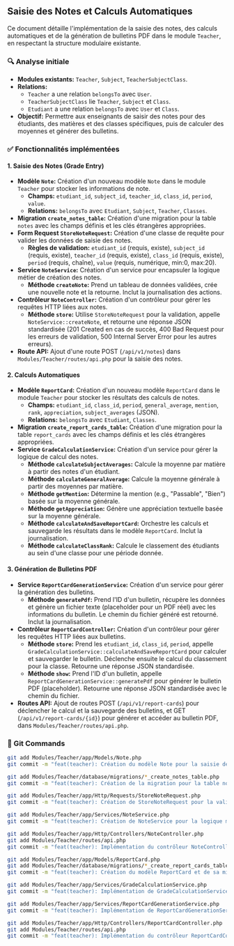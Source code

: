 ## Saisie des Notes et Calculs Automatiques

Ce document détaille l'implémentation de la saisie des notes, des calculs automatiques et de la génération de bulletins PDF dans le module `Teacher`, en respectant la structure modulaire existante.

### 🔍 Analyse initiale

*   **Modules existants:** `Teacher`, `Subject`, `TeacherSubjectClass`.
*   **Relations:**
    *   `Teacher` a une relation `belongsTo` avec `User`.
    *   `TeacherSubjectClass` lie `Teacher`, `Subject` et `Class`.
    *   `Etudiant` a une relation `belongsTo` avec `User` et `Class`.
*   **Objectif:** Permettre aux enseignants de saisir des notes pour des étudiants, des matières et des classes spécifiques, puis de calculer des moyennes et générer des bulletins.

### ✅ Fonctionnalités implémentées

#### 1. Saisie des Notes (Grade Entry)

*   **Modèle `Note`:** Création d'un nouveau modèle `Note` dans le module `Teacher` pour stocker les informations de note.
    *   **Champs:** `etudiant_id`, `subject_id`, `teacher_id`, `class_id`, `period`, `value`.
    *   **Relations:** `belongsTo` avec `Etudiant`, `Subject`, `Teacher`, `Classes`.
*   **Migration `create_notes_table`:** Création d'une migration pour la table `notes` avec les champs définis et les clés étrangères appropriées.
*   **Form Request `StoreNoteRequest`:** Création d'une classe de requête pour valider les données de saisie des notes.
    *   **Règles de validation:** `etudiant_id` (requis, existe), `subject_id` (requis, existe), `teacher_id` (requis, existe), `class_id` (requis, existe), `period` (requis, chaîne), `value` (requis, numérique, min:0, max:20).
*   **Service `NoteService`:** Création d'un service pour encapsuler la logique métier de création des notes.
    *   **Méthode `createNote`:** Prend un tableau de données validées, crée une nouvelle note et la retourne. Inclut la journalisation des actions.
*   **Contrôleur `NoteController`:** Création d'un contrôleur pour gérer les requêtes HTTP liées aux notes.
    *   **Méthode `store`:** Utilise `StoreNoteRequest` pour la validation, appelle `NoteService::createNote`, et retourne une réponse JSON standardisée (201 Created en cas de succès, 400 Bad Request pour les erreurs de validation, 500 Internal Server Error pour les autres erreurs).
*   **Route API:** Ajout d'une route POST (`/api/v1/notes`) dans `Modules/Teacher/routes/api.php` pour la saisie des notes.

#### 2. Calculs Automatiques

*   **Modèle `ReportCard`:** Création d'un nouveau modèle `ReportCard` dans le module `Teacher` pour stocker les résultats des calculs de notes.
    *   **Champs:** `etudiant_id`, `class_id`, `period`, `general_average`, `mention`, `rank`, `appreciation`, `subject_averages` (JSON).
    *   **Relations:** `belongsTo` avec `Etudiant`, `Classes`.
*   **Migration `create_report_cards_table`:** Création d'une migration pour la table `report_cards` avec les champs définis et les clés étrangères appropriées.
*   **Service `GradeCalculationService`:** Création d'un service pour gérer la logique de calcul des notes.
    *   **Méthode `calculateSubjectAverages`:** Calcule la moyenne par matière à partir des notes d'un étudiant.
    *   **Méthode `calculateGeneralAverage`:** Calcule la moyenne générale à partir des moyennes par matière.
    *   **Méthode `getMention`:** Détermine la mention (e.g., "Passable", "Bien") basée sur la moyenne générale.
    *   **Méthode `getAppreciation`:** Génère une appréciation textuelle basée sur la moyenne générale.
    *   **Méthode `calculateAndSaveReportCard`:** Orchestre les calculs et sauvegarde les résultats dans le modèle `ReportCard`. Inclut la journalisation.
    *   **Méthode `calculateClassRank`:** Calcule le classement des étudiants au sein d'une classe pour une période donnée.

#### 3. Génération de Bulletins PDF

*   **Service `ReportCardGenerationService`:** Création d'un service pour gérer la génération des bulletins.
    *   **Méthode `generatePdf`:** Prend l'ID d'un bulletin, récupère les données et génère un fichier texte (placeholder pour un PDF réel) avec les informations du bulletin. Le chemin du fichier généré est retourné. Inclut la journalisation.
*   **Contrôleur `ReportCardController`:** Création d'un contrôleur pour gérer les requêtes HTTP liées aux bulletins.
    *   **Méthode `store`:** Prend les `etudiant_id`, `class_id`, `period`, appelle `GradeCalculationService::calculateAndSaveReportCard` pour calculer et sauvegarder le bulletin. Déclenche ensuite le calcul du classement pour la classe. Retourne une réponse JSON standardisée.
    *   **Méthode `show`:** Prend l'ID d'un bulletin, appelle `ReportCardGenerationService::generatePdf` pour générer le bulletin PDF (placeholder). Retourne une réponse JSON standardisée avec le chemin du fichier.
*   **Routes API:** Ajout de routes POST (`/api/v1/report-cards`) pour déclencher le calcul et la sauvegarde des bulletins, et GET (`/api/v1/report-cards/{id}`) pour générer et accéder au bulletin PDF, dans `Modules/Teacher/routes/api.php`.

### 📂 Git Commands

```bash
git add Modules/Teacher/app/Models/Note.php
git commit -m "feat(teacher): Création du modèle Note pour la saisie des notes"
```

```bash
git add Modules/Teacher/database/migrations/*_create_notes_table.php
git commit -m "feat(teacher): Création de la migration pour la table notes avec les champs et clés étrangères"
```

```bash
git add Modules/Teacher/app/Http/Requests/StoreNoteRequest.php
git commit -m "feat(teacher): Création de StoreNoteRequest pour la validation des données de note"
```

```bash
git add Modules/Teacher/app/Services/NoteService.php
git commit -m "feat(teacher): Création de NoteService pour la logique métier de gestion des notes"
```

```bash
git add Modules/Teacher/app/Http/Controllers/NoteController.php
git add Modules/Teacher/routes/api.php
git commit -m "feat(teacher): Implémentation du contrôleur NoteController et ajout de la route pour la saisie des notes"
```

```bash
git add Modules/Teacher/app/Models/ReportCard.php
git add Modules/Teacher/database/migrations/*_create_report_cards_table.php
git commit -m "feat(teacher): Création du modèle ReportCard et de sa migration pour les bulletins de notes"
```

```bash
git add Modules/Teacher/app/Services/GradeCalculationService.php
git commit -m "feat(teacher): Implémentation de GradeCalculationService pour les calculs de moyennes et mentions"
```

```bash
git add Modules/Teacher/app/Services/ReportCardGenerationService.php
git commit -m "feat(teacher): Implémentation de ReportCardGenerationService pour la génération de bulletins PDF"
```

```bash
git add Modules/Teacher/app/Http/Controllers/ReportCardController.php
git add Modules/Teacher/routes/api.php
git commit -m "feat(teacher): Implémentation du contrôleur ReportCardController et ajout des routes pour les bulletins"
```